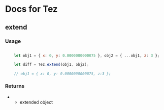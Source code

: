 # Docs for Tez

## extend

### Usage

```javascript

	let obj1 = { x: 0, y: 0.0000000000075 }, obj2 = { ...obj1, z: 3 };

	let diff = Tez.extend(obj1, obj2);
	
	// obj1 = { x: 0, y: 0.0000000000075, z:3 };

```

### Returns

* - extended object
